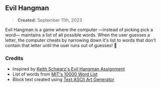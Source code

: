 ## Evil Hangman
> **Created:** September 11th, 2023

Evil Hangman is a game where the computer —instead of picking pick a word— maintains a list of all possible words. When the user guesses a letter, the computer cheats by narrowing down it's  list to words that don't contain that letter until the user runs out of guesses! 🦀

### Credits
- Inspired by [Keith Schwarz's Evil Hangman Assignment](http://nifty.stanford.edu/2011/schwarz-evil-hangman/)
- List of words from [MIT's 10000 Word List](https://www.mit.edu/~ecprice/wordlist.10000)
- Block text created using [Text ASCII Art Generator](https://patorjk.com/software/taag/)